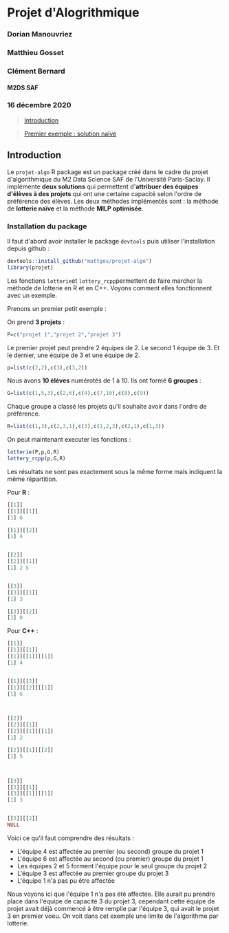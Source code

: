 # Projet d'Alogrithmique
### Dorian Manouvriez
### Matthieu Gosset
### Clément Bernard
#### M2DS SAF
### 16 décembre 2020

>[Introduction](#intro)

>[Premier exemple : solution naïve](#prex)

<a id="intro"></a>

## Introduction

Le `projet-algo` R package est un package créé dans le cadre du projet d'algorithmique du M2 Data Science SAF de l'Université Paris-Saclay. Il implémente **deux solutions** qui permettent d'**attribuer des équipes d'élèves à des projets** qui ont une certaine capacité selon l'ordre de préférence des élèves. Les deux méthodes implémentés sont : la méthode de **lotterie naïve** et la méthode **MILP optimisée**.

### Installation du package

Il faut d'abord avoir installer le package `devtools` puis utiliser l'installation depuis github :
``` r
devtools::install_github("mattgos/projet-algo")
library(projet)
```
Les fonctions `lotterie`et `lottery_rcpp`permettent de faire marcher la méthode de lotterie en R et en C++.
Voyons comment elles fonctionnent avec un exemple.

<a id="prex"></a>

Prenons un premier petit exemple :

On prend **3 projets** :
``` r
P=c("projet 1","projet 2","projet 3")
```

Le premier projet peut prendre 2 équipes de 2.
Le second 1 équipe de 3.
Et le dernier, une équipe de 3 et une équipe de 2.

``` r
p=list(c(2,2),c(3),c(3,2))
```

Nous avons **10 élèves** numérotés de 1 à 10.
Ils ont formé **6 groupes** :
``` r
G=list(c(1,5,3),c(2,6),c(4),c(7,10),c(8),c(9))
```

Chaque groupe a classé les projets qu'il souhaite avoir dans l'ordre de préférence.
``` r
R=list(c(1,3),c(2,3,1),c(3),c(1,2,3),c(2,1),c(1,3))
```

On peut maintenant executer les fonctions :
``` r
lotterie(P,p,G,R)
lottery_rcpp(p,G,R)
```
Les résultats ne sont pas exactement sous la même forme mais indiquent la même répartition.

Pour **R** :
``` r
[[1]]
[[1]][[1]]
[1] 6

[[1]][[2]]
[1] 4


[[2]]
[[2]][[1]]
[1] 2 5


[[3]]
[[3]][[1]]
[1] 3

[[3]][[2]]
[1] 0
```

Pour **C++** :
```r
[[1]]
[[1]][[1]]
[[1]][[1]][[1]]
[1] 4


[[1]][[2]]
[[1]][[2]][[1]]
[1] 6



[[2]]
[[2]][[1]]
[[2]][[1]][[1]]
[1] 2

[[2]][[1]][[2]]
[1] 5



[[3]]
[[3]][[1]]
[[3]][[1]][[1]]
[1] 3


[[3]][[2]]
NULL
```

Voici ce qu'il faut comprendre des résultats :
- L'équipe 4 est affectée au premier (ou second) groupe du projet 1
- L'équipe 6 est affectée au second (ou premier) groupe du projet 1
- Les équipes 2 et 5 forment l'équipe pour le seul groupe du projet 2
- L'équipe 3 est affectée au premier groupe du projet 3
- L'équipe 1 n'a pas pu être affectée

Nous voyons ici que l'équipe 1 n'a pas été affectée. Elle aurait pu prendre place dans l'équipe de capacité 3 du projet 3, cependant cette équipe de projet avait déjà commencé à être remplie par l'équipe 3, qui avait le projet 3 en premier voeu. On voit dans cet exemple une limite de l'algorithme par lotterie.



